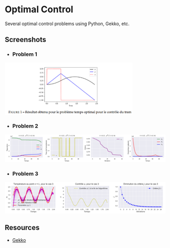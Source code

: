 # Optimal Control
Several optimal control problems using Python, Gekko, etc.


## Screenshots

- ### Problem 1
<img src="TP1/PB1_IMG.png" alt="drawing" width="400"/>

- ### Problem 2
<img src="TP2/PB2_IMG.png" alt="drawing" width="600"/>

- ### Problem 3
<img src="TP3/PB3_IMG.png" alt="drawing" width="600"/>


## Resources
- [Gekko](https://gekko.readthedocs.io/en/latest/)
